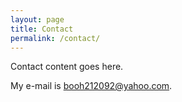 ```yaml
---
layout: page
title: Contact
permalink: /contact/
---
```


Contact content goes here.

My e-mail is [booh212092@yahoo.com](mailto:booth212092@yahoo.com).
